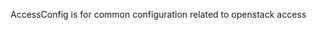 <!-- Code generated from the comments of the AccessConfig struct in huaweicloud/access_config.go; DO NOT EDIT MANUALLY -->
AccessConfig is for common configuration related to openstack access
